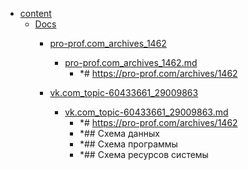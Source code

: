- <a href = "E:\Node_projects\Node_Way\NBase\_Md\_Index\__SKILLS\_Flowchart\content\cat.content\dir.content.md">content</a>
    - <a href = "E:\Node_projects\Node_Way\NBase\_Md\_Index\__SKILLS\_Flowchart\content\Docs\cat.Docs\dir.Docs.md">Docs</a>
        - <a href = "E:\Node_projects\Node_Way\NBase\_Md\_Index\__SKILLS\_Flowchart\content\Docs\pro-prof.com_archives_1462\cat.pro-prof.com_archives_1462\dir.pro-prof.com_archives_1462.md">pro-prof.com_archives_1462</a>
            - <a href = "E:\Node_projects\Node_Way\NBase\_Md\_Index\__SKILLS\_Flowchart\content\Docs\pro-prof.com_archives_1462\pro-prof.com_archives_1462.md">pro-prof.com_archives_1462.md</a>
                - *# https://pro-prof.com/archives/1462
        
        - <a href = "E:\Node_projects\Node_Way\NBase\_Md\_Index\__SKILLS\_Flowchart\content\Docs\vk.com_topic-60433661_29009863\cat.vk.com_topic-60433661_29009863\dir.vk.com_topic-60433661_29009863.md">vk.com_topic-60433661_29009863</a>
            - <a href = "E:\Node_projects\Node_Way\NBase\_Md\_Index\__SKILLS\_Flowchart\content\Docs\vk.com_topic-60433661_29009863\vk.com_topic-60433661_29009863.md">vk.com_topic-60433661_29009863.md</a>
                - *# https://pro-prof.com/archives/1462
                - *## Схема данных 
                - *## Схема программы 
                - *## Схема ресурсов системы 
        
    
